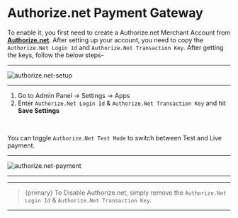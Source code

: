 # Authorize.net Payment Gateway

To enable it, you first need to create a Authorize.net Merchant Account from **[Authorize.net](https://www.authorize.net/)**. After setting up your account, you need to copy the `Authorize.Net Login Id` and `Authorize.Net Transaction Key`. After getting the keys, follow the below steps-

---

![authorize.net-setup](http://eventmie-pro-docs.test/images/fullyloaded/authorize.net-setup.png "authorize.net-setup")

---


1. Go to Admin Panel -> Settings -> Apps
2. Enter `Authorize.Net Login Id` & `Authorize.Net Transaction Key` and hit **Save Settings**

<br>

You can toggle `Authorize.Net Test Mode` to switch between Test and Live payment.


---

![authorize.net-payment](http://eventmie-pro-docs.test/images/fullyloaded/authorize.net-payment.png "authorize.net-payment")

---


---

>{primary} To Disable Authorize.net, simply remove the `Authorize.Net Login Id` & `Authorize.Net Transaction Key`.

---